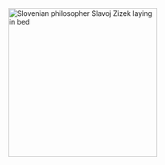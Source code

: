 <img src="[[./slavoj-zizek-hipster-quackery-onpage.webp](./slavoj-zizek-hipster-quackery-onpage.webp)](https://tzal.org/img/slavoj-zizek-hipster-quackery-onpage.webp)" alt="Slovenian philosopher Slavoj Zizek laying in bed" width="300"/>
